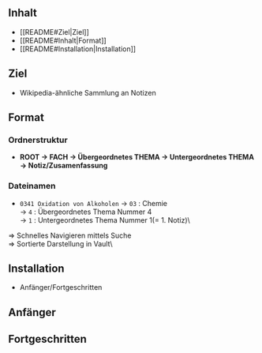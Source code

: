 ## Inhalt
- [[README#Ziel|Ziel]]
- [[README#Inhalt|Format]]
- [[README#Installation|Installation]]

## Ziel
- Wikipedia-ähnliche Sammlung an Notizen

## Format
### Ordnerstruktur
 - **ROOT -> FACH -> Übergeordnetes THEMA -> Untergeordnetes THEMA -> Notiz/Zusamenfassung**

### Dateinamen
- `0341 Oxidation von Alkoholen`
-> `03` : Chemie\
-> `4` : Übergeordnetes Thema Nummer 4\
-> `1` : Untergeordnetes Thema Nummer 1(= 1. Notiz)\

=> Schnelles Navigieren mittels Suche\
=> Sortierte Darstellung in Vault\

## Installation
- Anfänger/Fortgeschritten
## Anfänger



## Fortgeschritten